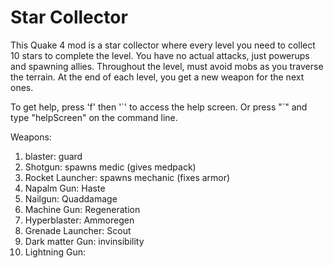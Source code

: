 # Star Collector

This Quake 4 mod is a star collector where every level you need to collect 10 stars to complete the level. You have no actual attacks, just powerups and spawning allies. 
Throughout the level, must avoid mobs as you traverse the terrain. At the end of each level, you get a new weapon for the next ones.

To get help, press 'f' then '\`' to access the help screen. Or press "\`" and type "helpScreen" on the command line. 

Weapons: <br />
1. blaster: guard<br />
2. Shotgun: spawns medic (gives medpack) <br />
3. Rocket Launcher: spawns mechanic (fixes armor)<br />
4. Napalm Gun: Haste <br />
5. Nailgun: Quaddamage<br />
6. Machine Gun: Regeneration<br />
7. Hyperblaster: Ammoregen<br />
8. Grenade Launcher: Scout<br />
9. Dark matter Gun: invinsibility <br />
10. Lightning Gun: <br />

